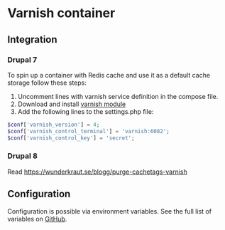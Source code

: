 # Varnish container

## Integration

### Drupal 7

To spin up a container with Redis cache and use it as a default cache storage follow these steps:

1. Uncomment lines with varnish service definition in the compose file.
2. Download and install [varnish module](https://www.drupal.org/project/varnish)
3. Add the following lines to the settings.php file:

```php
$conf['varnish_version'] = 4;
$conf['varnish_control_terminal'] = 'varnish:6082';
$conf['varnish_control_key'] = 'secret';
```

### Drupal 8

Read https://wunderkraut.se/blogg/purge-cachetags-varnish

## Configuration

Configuration is possible via environment variables. See the full list of variables on [GitHub](https://github.com/wodby/drupal-varnish).
